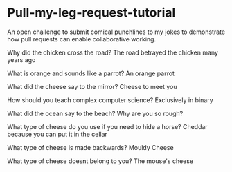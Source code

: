 # Pull-my-leg-request-tutorial
An open challenge to submit comical punchlines to my jokes to demonstrate how pull requests can enable collaborative working.

Why did the chicken cross the road?
The road betrayed the chicken many years ago

What is orange and sounds like a parrot?
An orange parrot

What did the cheese say to the mirror?
Cheese to meet you

How should you teach complex computer science?
Exclusively in binary

What did the ocean say to the beach?
Why are you so rough?

What type of cheese do you use if you need to hide a horse?
Cheddar because you can put it in the cellar

What type of cheese is made backwards?
Mouldy Cheese

What type of cheese doesnt belong to you?
The mouse's cheese
